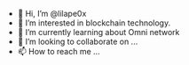 - 👋 Hi, I’m @lilape0x
- 👀 I’m interested in blockchain technology.
- 🌱 I’m currently learning about Omni network
- 💞️ I’m looking to collaborate on ...
- 📫 How to reach me ...

<!---
lilape0x/lilape0x is a ✨ special ✨ repository because its `README.md` (this file) appears on your GitHub profile.
You can click the Preview link to take a look at your changes.
--->
